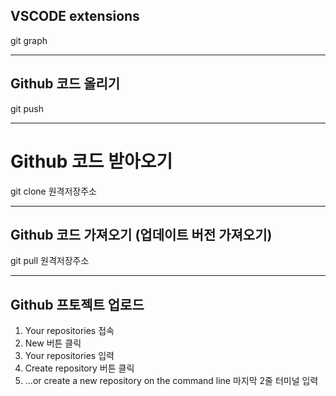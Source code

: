 ## VSCODE extensions
git graph

-----

## Github 코드 올리기
git push

----

# Github 코드 받아오기
git clone 원격저장주소

----

## Github 코드 가져오기 (업데이트 버전 가져오기)
git pull 원격저장주소

-----

## Github 프토젝트 업로드
1. Your repositories 접속
2. New 버튼 클릭
3. Your repositories 입력
4. Create repository 버튼 클릭
5. …or create a new repository on the command line 마지막 2줄 터미널 입력